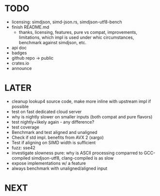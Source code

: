 # TODO
* licensing: simdjson, simd-json.rs, simdjson-utf8-bench
* finish README.md
  * thanks, licensing, features, pure vs compat, improvements, limitations, which impl is used under whic
    circumstances, benchmark against simdjson, etc.
* api doc
* badges
* github repo -> public
* crates.io
* announce

# LATER
* cleanup lookup4 source code, make more inline with upstream impl if possible
* test on fast dedicated cloud server
* why is nightly slower on smaller inputs (both compat and pure flavors)
* test nightly+likely again - any difference?
* test coverage
* Benchmark and test aligned and unaligned
* Check if std impl. benefits from AVX 2 (xargo)
* Test if aligning on SIMD width is sufficient
* fuzz: sse42
* investigate slowness pure: why is ASCII processing comparred to GCC-compiled simdjson-utf8,
  clang-compiled is as slow
* expose implementations w/ a feature
* always benchmark with unaligned/aligned input

# NEXT
